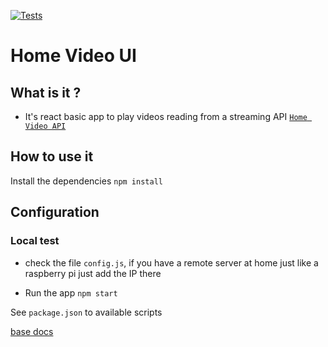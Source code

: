 [![Tests](https://github.com/eliasjunior/home-video/actions/workflows/tests.yml/badge.svg)](https://github.com/eliasjunior/home-video/actions/workflows/tests.yml)

# Home Video UI

## What is it ?

- It's react basic app to play videos reading from a streaming API [`Home Video API`](https://github.com/eliasjunior/home-video-api)

## How to use it

Install the dependencies
`npm install`

## Configuration

### Local test

- check the file `config.js`, if you have a remote server at home just like a raspberry pi just add the IP there

- Run the app
`npm start`

See `package.json` to available scripts

[base docs](https://github.com/eliasjunior/home-video-docs)




